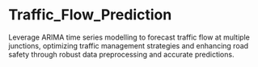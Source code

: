 # Traffic_Flow_Prediction
Leverage ARIMA time series modelling to forecast traffic flow at multiple junctions, optimizing traffic management strategies and enhancing road safety through robust data preprocessing and accurate predictions.
